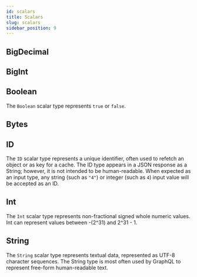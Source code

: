```yaml
---
id: scalars
title: Scalars
slug: scalars
sidebar_position: 9
---
```


## BigDecimal



## BigInt



## Boolean

The `Boolean` scalar type represents `true` or `false`.

## Bytes



## ID

The `ID` scalar type represents a unique identifier, often used to refetch an object or as key for a cache. The ID type appears in a JSON response as a String; however, it is not intended to be human-readable. When expected as an input type, any string (such as `"4"`) or integer (such as `4`) input value will be accepted as an ID.

## Int

The `Int` scalar type represents non-fractional signed whole numeric values. Int can represent values between -(2^31) and 2^31 - 1.

## String

The `String` scalar type represents textual data, represented as UTF-8 character sequences. The String type is most often used by GraphQL to represent free-form human-readable text.

